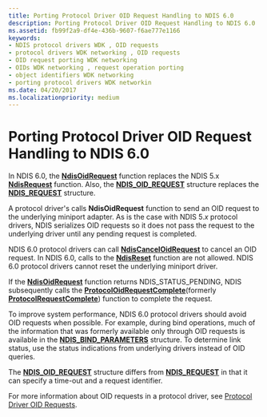 ```yaml
---
title: Porting Protocol Driver OID Request Handling to NDIS 6.0
description: Porting Protocol Driver OID Request Handling to NDIS 6.0
ms.assetid: fb99f2a9-df4e-436b-9607-f6ae777e1166
keywords:
- NDIS protocol drivers WDK , OID requests
- protocol drivers WDK networking , OID requests
- OID request porting WDK networking
- OIDs WDK networking , request operation porting
- object identifiers WDK networking
- porting protocol drivers WDK networkin
ms.date: 04/20/2017
ms.localizationpriority: medium
---
```


# Porting Protocol Driver OID Request Handling to NDIS 6.0





In NDIS 6.0, the [**NdisOidRequest**](https://msdn.microsoft.com/library/windows/hardware/ff563710) function replaces the NDIS 5.x [**NdisRequest**](https://msdn.microsoft.com/library/windows/hardware/ff554681) function. Also, the [**NDIS\_OID\_REQUEST**](https://msdn.microsoft.com/library/windows/hardware/ff566710) structure replaces the [**NDIS\_REQUEST**](https://msdn.microsoft.com/library/windows/hardware/ff557179) structure.

A protocol driver's calls **NdisOidRequest** function to send an OID request to the underlying miniport adapter. As is the case with NDIS 5.*x* protocol drivers, NDIS serializes OID requests so it does not pass the request to the underlying driver until any pending request is completed.

NDIS 6.0 protocol drivers can call [**NdisCancelOidRequest**](https://msdn.microsoft.com/library/windows/hardware/ff561622) to cancel an OID request. In NDIS 6.0, calls to the [**NdisReset**](https://msdn.microsoft.com/library/windows/hardware/ff554691) function are not allowed. NDIS 6.0 protocol drivers cannot reset the underlying miniport driver.

If the [**NdisOidRequest**](https://msdn.microsoft.com/library/windows/hardware/ff563710) function returns NDIS\_STATUS\_PENDING, NDIS subsequently calls the [**ProtocolOidRequestComplete**](https://msdn.microsoft.com/library/windows/hardware/ff570264)(formerly [**ProtocolRequestComplete**](https://msdn.microsoft.com/library/windows/hardware/ff563254)) function to complete the request.

To improve system performance, NDIS 6.0 protocol drivers should avoid OID requests when possible. For example, during bind operations, much of the information that was formerly available only through OID requests is available in the [**NDIS\_BIND\_PARAMETERS**](https://msdn.microsoft.com/library/windows/hardware/ff564832) structure. To determine link status, use the status indications from underlying drivers instead of OID queries.

The [**NDIS\_OID\_REQUEST**](https://msdn.microsoft.com/library/windows/hardware/ff566710) structure differs from [**NDIS\_REQUEST**](https://msdn.microsoft.com/library/windows/hardware/ff557179) in that it can specify a time-out and a request identifier.

For more information about OID requests in a protocol driver, see [Protocol Driver OID Requests](protocol-driver-oid-requests.md).

 

 





